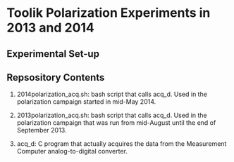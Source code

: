 Toolik Polarization Experiments in 2013 and 2014
===================================================

## Experimental Set-up

## Repsository Contents
1. 2014polarization_acq.sh: bash script that calls acq_d. Used in the polarization campaign started
in mid-May 2014.

2. 2013polarization_acq.sh: bash script that calls acq_d. Used in the polarization campaign that was run
from mid-August until the end of September 2013.

3. acq_d: C program that actually acquires the data from the Measurement Computer analog-to-digital converter.
